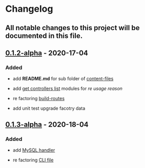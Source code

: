 # Changelog

## All notable changes to this project will be documented in this file.

## [0.1.2-alpha](https://github.com/Orivoir/create-mvc-project/tree/0.1.2-alpha) - 2020-17-04

### Added

- add **README.md** for sub folder of [content-files](https://github.com/Orivoir/create-mvc-project/tree/master/lib/build-files/content-files)

- add [get controllers list](https://github.com/Orivoir/create-mvc-project/issues/27) modules for *re usage reason*

- re factoring [build-routes](https://github.com/Orivoir/create-mvc-project/pull/28/commits/eaf2db932d901e5ea5337e30e7455490fad665ef)

- add unit test upgrade facotry data

## [0.1.3-alpha](https://github.com/Orivoir/create-mvc-project/tree/0.1.3-alpha) - 2020-18-04

### Added

- add [MySQL handler]( https://github.com/Orivoir/create-mvc-project/commit/33dd9996965516bf6ca89220022bb919cd925475 )

- re factoring [CLI file]( https://github.com/Orivoir/create-mvc-project/commit/844854386a5e3ae969ed01e20c3be041f06772cb )
